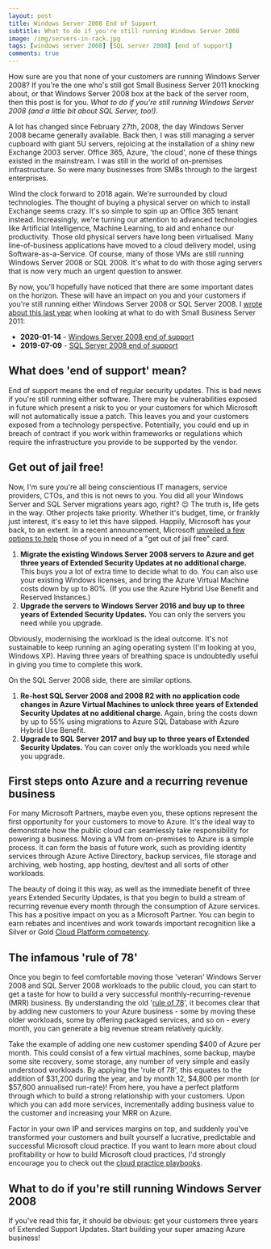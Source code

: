 ```yaml
---
layout: post
title: Windows Server 2008 End of Support
subtitle: What to do if you're still running Windows Server 2008
image: /img/servers-in-rack.jpg
tags: [windows server 2008] [SQL server 2008] [end of support]
comments: true
---
```


<p>How sure are you that none of your customers are running Windows Server 2008? If you're the one who's still got Small Business Server 2011 knocking about, or that Windows Server 2008 box at the back of the server room, then this post is for you. <em>What to do if you're still running Windows Server 2008 (and a little bit about SQL Server, too!)</em>.</p>

<p>A lot has changed since February 27th, 2008, the day Windows Server 2008 became generally available. Back then, I was still managing a server cupboard with giant 5U servers, rejoicing at the installation of a shiny new Exchange 2003 server. Office 365, Azure, 'the cloud', none of these things existed in the mainstream. I was still in the world of on-premises infrastructure. So were many businesses from SMBs through to the largest enterprises.</p>

<p>Wind the clock forward to 2018 again. We're surrounded by cloud technologies. The thought of buying a physical server on which to install Exchange seems crazy. It's so simple to spin up an Office 365 tenant instead. Increasingly, we're turning our attention to advanced technologies like Artificial Intelligence, Machine Learning, to aid and enhance our productivity. Those old physical servers have long been virtualised. Many line-of-business applications have moved to a cloud delivery model, using Software-as-a-Service. Of course, many of those VMs are still running Windows Server 2008 or SQL 2008. It's what to do with those aging servers that is now very much an urgent question to answer.</p>

<p>By now, you'll hopefully have noticed that there are some important dates on the horizon. These will have an impact on you and your customers if you're still running either Windows Server 2008 or SQL Server 2008. I <a href="https://jamesbmarshall.com/2017/03/24/moving-small-business-server-to-microsoft-azure/">wrote about this last year</a> when looking at what to do with Small Business Server 2011:</p>

<ul><li><strong>2020-01-14</strong> - <a href="https://www.microsoft.com/en-us/cloud-platform/windows-server-2008">Windows Server 2008 end of support</a></li><li><strong>2019-07-09</strong> - <a href="https://www.microsoft.com/en-gb/sql-server/sql-server-2008">SQL Server 2008 end of support</a></li></ul>

<h2>What does 'end of support' mean?</h2>

<p>End of support means the end of regular security updates. This is bad news if you're still running either software. There may be vulnerabilities exposed in future which present a risk to you or your customers for which Microsoft will not automatically issue a patch. This leaves you and your customers exposed from a technology perspective. Potentially, you could end up in breach of contract if you work within frameworks or regulations which require the infrastructure you provide to be supported by the vendor.</p>

<h2>Get out of jail free!</h2>

<p>Now, I'm sure you're all being conscientious IT managers, service providers, CTOs, and this is not news to you. You did all your Windows Server and SQL Server migrations years ago, right? 😉 The truth is, life gets in the way. Other projects take priority. Whether it's budget, time, or frankly just interest, it's easy to let this have slipped. Happily, Microsoft has your back, to an extent. In a recent announcement, Microsoft <a href="https://www.microsoft.com/en-gb/cloud-platform/windows-sql-server-2008">unveiled a few options to help</a> those of you in need of a "get out of jail free" card.</p>

<ol><li><strong>Migrate the existing Windows Server 2008 servers to Azure and get three years of Extended Security Updates at no additional charge.</strong> This buys you a lot of extra time to decide what to do. You can also use your existing Windows licenses, and bring the Azure Virtual Machine costs down by up to 80%. (If you use the Azure Hybrid Use Benefit and Reserved Instances.)</li><li><strong>Upgrade the servers to Windows Server 2016 and buy up to three years of Extended Security Updates.</strong> You can only the servers you need while you upgrade.</li></ol>

<p>Obviously, modernising the workload is the ideal outcome. It's not sustainable to keep running an aging operating system (I'm looking at you, Windows XP). Having three years of breathing space is undoubtedly useful in giving you time to complete this work.</p>

<p>On the SQL Server 2008 side, there are similar options.</p>

<ol><li><strong>Re-host SQL Server 2008 and 2008 R2 with no application code changes in Azure Virtual Machines to unlock three years of Extended Security Updates at no additional charge</strong>. Again, bring the costs down by up to 55% using migrations to Azure SQL Database with Azure Hybrid Use Benefit.</li><li><strong>Upgrade to SQL Server 2017 and buy up to three years of Extended Security Updates.</strong> You can cover only the workloads you need while you upgrade.</li></ol>

<h2>First steps onto Azure and a recurring revenue business</h2>

<p>For many Microsoft Partners, maybe even you, these options represent the first opportunity for your customers to move to Azure. It's the ideal way to demonstrate how the public cloud can seamlessly take responsibility for powering a business. Moving a VM from on-premises to Azure is a simple process. It can form the basis of future work, such as providing identity services through Azure Active Directory, backup services, file storage and archiving, web hosting, app hosting, dev/test and all sorts of other workloads.</p>

<p>The beauty of doing it this way, as well as the immediate benefit of three years Extended Security Updates, is that you begin to build a stream of recurring revenue every month through the consumption of Azure services. This has a positive impact&nbsp;on you as a Microsoft Partner. You can begin to earn rebates and incentives and work towards important recognition like a Silver or Gold <a href="https://partner.microsoft.com/en-gb/membership/cloud-platform-competency">Cloud Platform competency</a>.</p>

<h2>The infamous 'rule of 78'</h2>

<p>Once you begin to feel comfortable moving those 'veteran' Windows Server 2008 and SQL Server 2008 workloads to the public cloud, you can start to get a taste for how to build a very successful monthly-recurring-revenue (MRR) business. By understanding the old '<a href="https://www.intelliverse.com/blog/what-is-the-rule-of-78-and-how-does-it-apply-to-sales/">rule of 78</a>', it becomes clear that by adding new customers to your Azure business - some by moving these older workloads, some by offering packaged services, and so on - every month, you can generate a big revenue stream relatively quickly.</p>

<p>Take the example of adding one new customer spending $400 of Azure per month. This could consist of a few virtual machines, some backup, maybe some site recovery, some storage, any number of very simple and easily understood workloads. By applying the 'rule of 78', this equates to the addition of $31,200 during the&nbsp;year, and by month 12, $4,800 per month (or $57,600 annualised run-rate)! From here, you have a perfect platform through which to build a strong relationship with your customers. Upon which you can add more services, incrementally adding business value to the customer and increasing your MRR on Azure.</p>

<p>Factor in your own IP and services margins on top, and suddenly you've transformed your customers and built yourself a lucrative, predictable and successful Microsoft cloud practice. If you want to learn more about cloud profitability or how to build Microsoft cloud practices, I'd strongly encourage you to check out the <a href="https://partner.microsoft.com/en-cy/campaigns/cloud-practice-playbooks">cloud practice playbooks</a>.</p>

<h2>What to do if you're still running Windows Server 2008</h2>

<p>If you've read this far, it should be obvious: get your customers three years of Extended Support Updates. Start building your super amazing Azure business!</p>